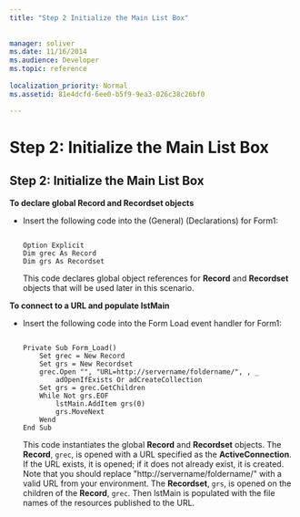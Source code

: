 ```yaml
---
title: "Step 2 Initialize the Main List Box"
 
 
manager: soliver
ms.date: 11/16/2014
ms.audience: Developer
ms.topic: reference
  
localization_priority: Normal
ms.assetid: 81e4dcfd-6ee0-b5f9-9ea3-026c38c26bf0

---
```


# Step 2: Initialize the Main List Box

## Step 2: Initialize the Main List Box

 **To declare global Record and Recordset objects**
  
- Insert the following code into the (General) (Declarations) for Form1:
    
  ```
   
  Option Explicit 
  Dim grec As Record 
  Dim grs As Recordset 
  
  ```

     This code declares global object references for **Record** and **Recordset** objects that will be used later in this scenario. 
    
 **To connect to a URL and populate lstMain**
  
- Insert the following code into the Form Load event handler for Form1:
    
  ```
   
  Private Sub Form_Load() 
      Set grec = New Record 
      Set grs = New Recordset 
      grec.Open "", "URL=http://servername/foldername/", , _ 
          adOpenIfExists Or adCreateCollection 
      Set grs = grec.GetChildren 
      While Not grs.EOF 
          lstMain.AddItem grs(0) 
          grs.MoveNext 
      Wend 
  End Sub 
  
  ```

     This code instantiates the global **Record** and **Recordset** objects. The **Record**,  `grec`, is opened with a URL specified as the **ActiveConnection**. If the URL exists, it is opened; if it does not already exist, it is created. Note that you should replace "http://servername/foldername/" with a valid URL from your environment. The **Recordset**,  `grs`, is opened on the children of the **Record**,  `grec`. Then lstMain is populated with the file names of the resources published to the URL.
    

